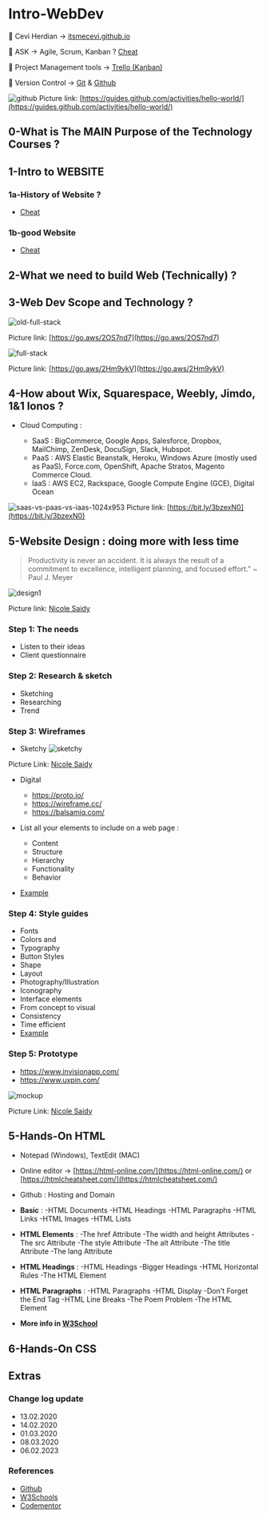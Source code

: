 # Intro-WebDev

<span>&#129311;</span> 
Cevi Herdian -> [itsmecevi.github.io](https://itsmecevi.github.io/) 

<span>&#128221;</span>
ASK -> Agile, Scrum, Kanban ? [Cheat](https://www.youtube.com/watch?v=rIaz-l1Kf8w)

<span>&#128296;</span>
Project Management tools -> [Trello (Kanban)](https://trello.com/b/Ui4A8cwF/trello-learning-resource)

<span>&#128298;</span>
Version Control -> [Git](https://git-scm.com/) & [Github](https://github.com/)

![github](https://user-images.githubusercontent.com/27078712/74410899-afbc2900-4e6c-11ea-9aaf-4e1000e4974f.png)
Picture link: [https://guides.github.com/activities/hello-world/](https://guides.github.com/activities/hello-world/)


## 0-What is The MAIN Purpose of the Technology Courses ?


## 1-Intro to WEBSITE

### 1a-History of Website ?

* [Cheat](https://home.cern/science/computing/birth-web/short-history-web)

### 1b-good Website

* [Cheat](https://prezi.com/xlkbzydq2yn2/the-internet-websites-communication/)


## 2-What we need to build Web (Technically) ?


## 3-Web Dev Scope and Technology ?

![old-full-stack](https://user-images.githubusercontent.com/27078712/74419849-16494300-4e7d-11ea-83c4-25012194e1ae.png)

Picture link: [https://go.aws/2OS7nd7](https://go.aws/2OS7nd7)

![full-stack](https://user-images.githubusercontent.com/27078712/74419919-337e1180-4e7d-11ea-8e74-b44d33e28f1c.png)

Picture link: [https://go.aws/2Hm9ykV](https://go.aws/2Hm9ykV)


## 4-How about Wix, Squarespace, Weebly, Jimdo, 1&1 Ionos ?

* Cloud Computing :



   * SaaS : BigCommerce, Google Apps, Salesforce, Dropbox, MailChimp, ZenDesk, DocuSign, Slack, Hubspot.
   * PaaS : AWS Elastic Beanstalk, Heroku, Windows Azure (mostly used as PaaS), Force.com, OpenShift, Apache Stratos, Magento Commerce Cloud.
   * IaaS : AWS EC2, Rackspace, Google Compute Engine (GCE), Digital Ocean


![saas-vs-paas-vs-iaas-1024x953](https://user-images.githubusercontent.com/27078712/74424210-1862d000-4e84-11ea-92ae-a1b29fcc1f2e.png)
Picture link: [https://bit.ly/3bzexN0](https://bit.ly/3bzexN0)

## 5-Website Design : doing more with less time

> Productivity is never an accident. It is always the result of a commitment to excellence, intelligent planning, and focused effort.” ~ Paul J. Meyer

![design1](https://user-images.githubusercontent.com/27078712/76163218-e38e2400-6176-11ea-945f-f4dc095f448e.jpg)

Picture link: [Nicole Saidy](https://www.codementor.io/)

### Step 1: The needs

* Listen to their ideas
* Client questionnaire

### Step 2: Research & sketch

* Sketching
* Researching
* Trend


### Step 3: Wireframes

* Sketchy 
![sketchy](https://user-images.githubusercontent.com/27078712/76163958-484c7d00-617d-11ea-97f2-a74b2b90b5ab.jpg)

Picture Link: [Nicole Saidy](codementor.io)
* Digital
   * https://proto.io/
   * https://wireframe.cc/
   * https://balsamiq.com/

* List all your elements to include on a web page :
   * Content
   * Structure
   * Hierarchy
   * Functionality
   * Behavior
* [Example](https://forrst-live.s3.amazonaws.com/multiposts/images/46135/original.jpg?1368261933)


### Step 4: Style guides

* Fonts
* Colors and 
* Typography
* Button Styles
* Shape
* Layout
* Photography/Illustration
* Iconography
* Interface elements
* From concept to visual
* Consistency
* Time efficient
* [Example](https://dribbble.com/tags/style_tile)


### Step 5: Prototype

* https://www.invisionapp.com/
* https://www.uxpin.com/


![mockup](https://user-images.githubusercontent.com/27078712/76164037-02dc7f80-617e-11ea-9c59-b386d3fc2436.png)

Picture Link: [Nicole Saidy](codementor.io)

 
 
## 5-Hands-On HTML

* Notepad (Windows), TextEdit (MAC)
* Online editor -> [https://html-online.com/](https://html-online.com/) or [https://htmlcheatsheet.com/](https://htmlcheatsheet.com/)
* Github : Hosting and Domain

* **Basic** :
-HTML Documents
-HTML Headings
-HTML Paragraphs
-HTML Links
-HTML Images
-HTML Lists

* **HTML Elements** :
-The href Attribute
-The width and height Attributes
-The src Attribute
-The style Attribute
-The alt Attribute
-The title Attribute
-The lang Attribute

* **HTML Headings** :
-HTML Headings
-Bigger Headings
-HTML Horizontal Rules
-The HTML <head> Element
  
* **HTML Paragraphs** :
-HTML Paragraphs
-HTML Display
-Don't Forget the End Tag
-HTML Line Breaks
-The Poem Problem
-The HTML Element

* **More info in [W3School](https://www.w3schools.com/html/default.asp)**


## 6-Hands-On CSS


   
  
## Extras 

### Change log update

* 13.02.2020
* 14.02.2020
* 01.03.2020
* 08.03.2020
* 06.02.2023

### References

* [Github](github.com)
* [W3Schools](https://www.w3schools.com/)
* [Codementor](https://www.codementor.io/)

